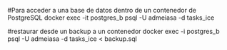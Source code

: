 
#Para acceder a una base de datos dentro de un contenedor de PostgreSQL
docker exec -it postgres_b psql -U admeiasa -d tasks_ice


#restaurar desde un backup a un contenedor
docker exec -i postgres_b psql -U admeiasa -d tasks_ice < backup.sql